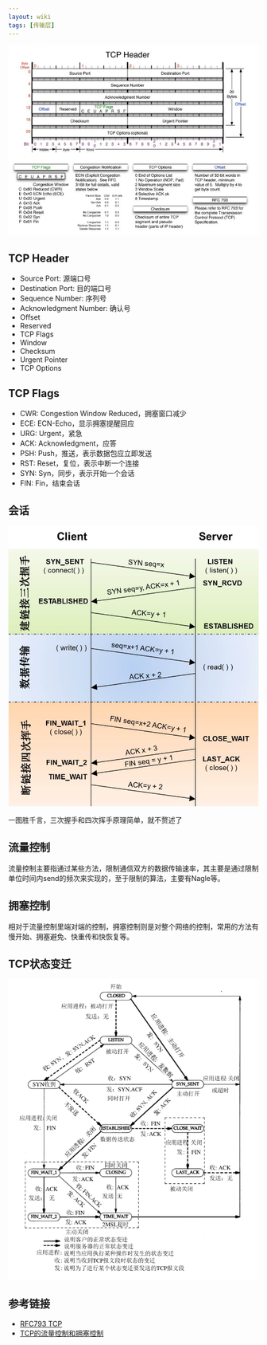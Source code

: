 ```yaml
---
layout: wiki
tags: [传输层]
---
```


![](/media/img/protocol/TCP_Header.jpeg)

## TCP Header

* Source Port: 源端口号
* Destination Port: 目的端口号
* Sequence Number: 序列号
* Acknowledgment Number: 确认号
* Offset
* Reserved
* TCP Flags
* Window
* Checksum
* Urgent Pointer
* TCP Options

## TCP Flags

* CWR: Congestion Window Reduced，拥塞窗口减少
* ECE: ECN-Echo，显示拥塞提醒回应
* URG: Urgent，紧急
* ACK: Acknowledgment，应答
* PSH: Push，推送，表示数据包应立即发送
* RST: Reset，复位，表示中断一个连接
* SYN: Syn，同步，表示开始一个会话
* FIN: Fin，结束会话

## 会话

![](/media/img/protocol/TCP_Transfer.jpeg)

一图胜千言，三次握手和四次挥手原理简单，就不赘述了



## 流量控制

流量控制主要指通过某些方法，限制通信双方的数据传输速率，其主要是通过限制单位时间内send的频次来实现的，至于限制的算法，主要有Nagle等。

## 拥塞控制

相对于流量控制里端对端的控制，拥塞控制则是对整个网络的控制，常用的方法有慢开始、拥塞避免、快重传和快恢复等。


## TCP状态变迁

![](/media/img/protocol/TCP_Status.png)


## 参考链接

* [RFC793 TCP](https://www.rfc-editor.org/info/rfc793)
* [TCP的流量控制和拥塞控制](http://blog.sina.com.cn/s/blog_6988593e01015wu0.html)

